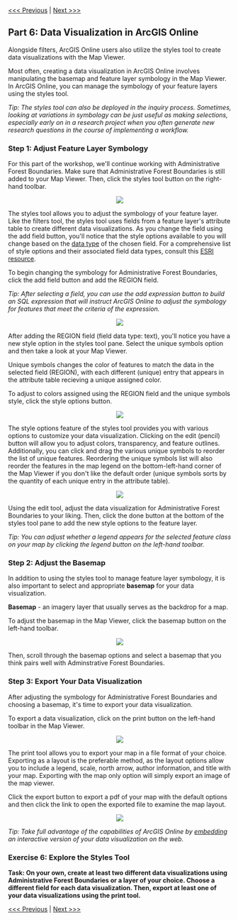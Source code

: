 [<<< Previous](Part5.md) | [Next >>>](Part7.md)  

## Part 6: Data Visualization in ArcGIS Online

Alongside filters, ArcGIS Online users also utilize the styles tool to create data visualizations with the Map Viewer.

Most often, creating a data visualization in ArcGIS Online involves manipulating the basemap and feature layer symbology in the Map Viewer. In ArcGIS Online, you can manage the symbology of your feature layers using the styles tool.

*Tip: The styles tool can also be deployed in the inquiry process. Sometimes, looking at variations in symbology can be just useful as making selections, especially early on in a research project when you often generate new research questions in the course of implementing a workflow.*

### Step 1: Adjust Feature Layer Symbology

For this part of the workshop, we'll continue working with Administrative Forest Boundaries. Make sure that Administrative Forest Boundaries is still added to your Map Viewer. Then, click the styles tool button on the right-hand toolbar.

<p align="center">
  <img src="https://github.com/jacobmswisher/images/blob/main/ArcGIS%20Online/Figure%2044.JPG">
</p>

The styles tool allows you to adjust the symbology of your feature layer. Like the filters tool, the styles tool uses fields from a feature layer's attribute table to create different data visualizations. As you change the field using the add field button, you'll notice that the style options available to you will change based on the [data type](#p-aligncentertable-2-field-data-types-in-arcgis-onlinep) of the chosen field. For a comprehensive list of style options and their associated field data types, consult this [ESRI resource](https://doc.arcgis.com/en/arcgis-online/create-maps/apply-styles-mv.htm).

To begin changing the symbology for Administrative Forest Boundaries, click the add field button and add the REGION field.

*Tip: After selecting a field, you can use the add expression button to build an SQL expression that will instruct ArcGIS Online to adjust the symbology for features that meet the criteria of the expression.*

<p align="center">
  <img src="https://github.com/jacobmswisher/images/blob/main/ArcGIS%20Online/Figure%2045.JPG">
</p>

After adding the REGION field (field data type: text), you'll notice you have a new style option in the styles tool pane. Select the unique symbols option and then take a look at your Map Viewer.

Unique symbols changes the color of features to match the data in the selected field (REGION), with each different (unique) entry that appears in the attribute table recieving a unique assigned color.

To adjust to colors assigned using the REGION field and the unique symbols style, click the style options button.

<p align="center">
  <img src="https://github.com/jacobmswisher/images/blob/main/ArcGIS%20Online/Figure%2046.JPG">
</p>

The style options feature of the styles tool provides you with various options to customize your data visualization. Clicking on the edit (pencil) button will allow you to adjust colors, transparency, and feature outlines. Additionally, you can click and drag the various unique symbols to reorder the list of unique features. Reordering the unique symbols list will also reorder the features in the map legend on the bottom-left-hand corner of the Map Viewer if you don't like the default order (unique symbols sorts by the quantity of each unique entry in the attribute table).

<p align="center">
  <img src="https://github.com/jacobmswisher/images/blob/main/ArcGIS%20Online/Figure%2047.JPG">
</p>

Using the edit tool, adjust the data visualization for Administrative Forest Boundaries to your liking. Then, click the done button at the bottom of the styles tool pane to add the new style options to the feature layer.

*Tip: You can adjust whether a legend appears for the selected feature class on your map by clicking the legend button on the left-hand toolbar.*

### Step 2: Adjust the Basemap

In addition to using the styles tool to manage feature layer symbology, it is also important to select and appropriate **basemap** for your data visualization. 

**Basemap** - an imagery layer that usually serves as the backdrop for a map.

To adjust the basemap in the Map Viewer, click the basemap button on the left-hand toolbar.

<p align="center">
  <img src="https://github.com/jacobmswisher/images/blob/main/ArcGIS%20Online/Figure%2048.JPG">
</p>

Then, scroll through the basemap options and select a basemap that you think pairs well with Adminstrative Forest Boundaries.

### Step 3: Export Your Data Visualization

After adjusting the symbology for Administrative Forest Boundaries and choosing a basemap, it's time to export your data visualization. 

To export a data visualization, click on the print button on the left-hand toolbar in the Map Viewer.

<p align="center">
  <img src="https://github.com/jacobmswisher/images/blob/main/ArcGIS%20Online/Figure%2049.JPG">
</p>

The print tool allows you to export your map in a file format of your choice. Exporting as a layout is the preferable method, as the layout options allow you to include a legend, scale, north arrow, author information, and title with your map. Exporting with the map only option will simply export an image of the map viewer.

Click the export button to export a pdf of your map with the default options and then click the link to open the exported file to examine the map layout.

<p align="center">
  <img src="https://github.com/jacobmswisher/images/blob/main/ArcGIS%20Online/Figure%2050.JPG">
</p>

*Tip: Take full advantage of the capabilities of ArcGIS Online by [embedding](https://doc.arcgis.com/en/arcgis-online/share-maps/embed-maps-groups.htm) an interactive version of your data visualization on the web.*

### Exercise 6: Explore the Styles Tool

**Task: On your own, create at least two different data visualizations using Administrative Forest Boundaries or a layer of your choice. Choose a different field for each data visualization. Then, export at least one of your data visualizations using the print tool.**

[<<< Previous](Part5.md) | [Next >>>](Part7.md)  
